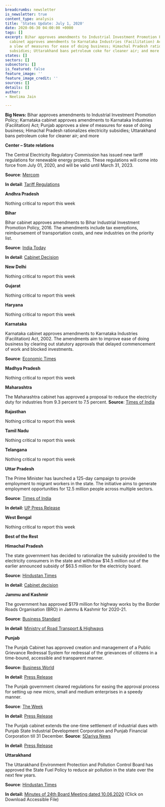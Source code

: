 ```yaml
---
breadcrumbs: newsletter
is_newsletter: true
content_type: analysis
title: 'States Update: July 1, 2020'
date: 2020-06-30 04:00:00 +0000
tags: []
excerpt: Bihar approves amendments to Industrial Investment Promotion Policy; Karnataka
  cabinet approves amendments to Karnataka Industries (Facilitation) Act; Punjab approves
  a slew of measures for ease of doing business; Himachal Pradesh rationalizes electricity
  subsidies; Uttarakhand bans petroleum coke for cleaner air; and more
states: []
sectors: []
subsectors: []
is_featured: false
feature_image: ''
feature_image_credit: ''
sources: []
details: []
author:
- Neelima Jain

---
```

**Big News:** Bihar approves amendments to Industrial Investment Promotion Policy; Karnataka cabinet approves amendments to Karnataka Industries (Facilitation) Act; Punjab approves a slew of measures for ease of doing business; Himachal Pradesh rationalizes electricity subsidies; Uttarakhand bans petroleum coke for cleaner air; and more

**Center – State relations**

The Central Electricity Regulatory Commission has issued new tariff regulations for renewable energy projects. These regulations will come into force from July 01, 2020, and will be valid until March 31, 2023.

**Source**: [Mercom](https://mercomindia.com/cerc-announces-new-tariff/)

**In detail**: [Tariff Regulations](http://www.cercind.gov.in/2020/draft_reg/DEM-RE-Tariff-Regulations2020.pdf)

**Andhra Pradesh**

Nothing critical to report this week

**Bihar**

Bihar cabinet approves amendments to Bihar Industrial Investment Promotion Policy, 2016. The amendments include tax exemptions, reimbursement of transportation costs, and new industries on the priority list.

**Source**: [India Today](https://www.indiatoday.in/india/story/bihar-govt-rolls-red-carpet-potential-investors-plans-incentives-unit-state-1694992-2020-06-29)

**In detail**: [Cabinet Decision](http://csd.bih.nic.in/Upload/Decisions/d26062020.pdf)

**New Delhi**

Nothing critical to report this week

**Gujarat**

Nothing critical to report this week

**Haryana**

Nothing critical to report this week

**Karnataka**

Karnataka cabinet approves amendments to Karnataka Industries (Facilitation) Act, 2002. The amendments aim to improve ease of doing business by clearing out statutory approvals that delayed commencement of work and blocked investments.

**Source**: [Economic Times](https://economictimes.indiatimes.com/news/economy/policy/industries-need-not-wait-for-statutory-clearances-for-3-yrs-can-start-work-in-karnataka/articleshow/76629043.cms)

**Madhya Pradesh**

Nothing critical to report this week

**Maharashtra**

The Maharashtra cabinet has approved a proposal to reduce the electricity duty for industries from 9.3 percent to 7.5 percent. **Source**: [Times of India](https://timesofindia.indiatimes.com/city/pune/2-reduction-in-electricity-duty-for-maharashtra-industries/articleshow/76641462.cms)

**Rajasthan**

Nothing critical to report this week

**Tamil Nadu**

Nothing critical to report this week

**Telangana**

Nothing critical to report this week

**Uttar Pradesh**

The Prime Minister has launched a 125-day campaign to provide employment to migrant workers in the state. The initiative aims to generate employment opportunities for 12.5 million people across multiple sectors.

**Source**: [Times of India](https://timesofindia.indiatimes.com/india/pm-modi-cm-yogi-adityanath-launch-atma-nirbhar-uttar-pradesh-rojgar-abhiyan-key-points/articleshow/76637950.cms)

**In detail:** [UP Press Release](http://information.up.nic.in/attachments/files/5ef62cde-a3e0-4d7e-a37d-31630af72573.pdf)

**West Bengal**

Nothing critical to report this week

**Best of the Rest**

**Himachal Pradesh**

The state government has decided to rationalize the subsidy provided to the electricity consumers in the state and withdraw $14.5 million out of the earlier announced subsidy of $63.5 million for the electricity board.

**Source**: [Hindustan Times](https://www.hindustantimes.com/cities/cash-strapped-himachal-pradesh-govt-hikes-vehicle-registration-fee-cuts-power-subsidy/story-vwq3cvnRGH6YVByNkaoibN.html)

**In detail**: [Cabinet decision](https://blog.mygov.in/himachal-pradesh-cabinet-decisions-3/)

**Jammu and Kashmir**

The government has approved $179 million for highway works by the Border Roads Organisation (BRO) in Jammu & Kashmir for 2020-21.

**Source**: [Business Standard](https://www.business-standard.com/article/economy-policy/govt-approves-additional-rs-1-691-cr-for-highway-works-in-j-k-uttarakhand-120062800393_1.html)

**In detail**: [Ministry of Road Transport & Highways](https://morth.nic.in/sites/default/files/Sanction/Corrigendum%20to%20OM%20dt%2024-06-2020-NH%28O%29%20Additional%20Sanction%20Ceiling%20to%20State%20PWD%20and%20BRO_27-06-2020.pdf)

**Punjab**

The Punjab Cabinet has approved creation and management of a Public Grievance Redressal System for redressal of the grievances of citizens in a time-bound, accessible and transparent manner.

**Source:** [Business World](http://www.businessworld.in/article/Punjab-Cabinet-approves-comprehensive-Public-Grievance-Redressal-Policy/23-06-2020-290049/)

**In detail**: [Press Release](http://diprpunjab.gov.in/?q=content/comprhensive-public-grievance-redressal-policy-bring-grievance-mechanisms-all-punjab-depts)

The Punjab government cleared regulations for easing the approval process for setting up new micro, small and medium enterprises in a speedy manner.

**Source**: [The Week](https://www.theweek.in/wire-updates/business/2020/06/22/nrg19-pb-cabinet-msme.html)

**In detail**: [Press Release](http://diprpunjab.gov.in/?q=content/cabinet-approves-punjab-right-business-rules-2020-setting-msme-units-fast-track)

The Punjab cabinet extends the one-time settlement of industrial dues with Punjab State Industrial Development Corporation and Punjab Financial Corporation till 31 December. **Source**: [5Dariya News](https://www.5dariyanews.com/news/297997-Punjab-Cabinet-Okays-Extension-Of-Ots-Policy-2018-For-PSIDC-PFC-Amid-Covid-19)

**In detail**: [Press Release](http://diprpunjab.gov.in/?q=content/punjab-cabinet-okays-extension-ots-policy-2018-psidc-pfc-amid-covid-19)

**Uttarakhand**

The Uttarakhand Environment Protection and Pollution Control Board has approved the State Fuel Policy to reduce air pollution in the state over the next few years.

**Source**: [Hindustan Times](https://www.hindustantimes.com/india-news/ueppcb-approves-state-fuel-policy-petcoke-to-be-banned-as-fuel-in-state-by-march-2024/story-JdWXVPlRVgAURolTFEBacK.html)

**In detail:** [Minutes of 24th Board Meeting dated 10.06.2020](https://ueppcb.uk.gov.in/latestupdate/index/118-Contents) (Click on Download Accessible File)
